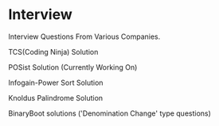 # Interview
Interview Questions From Various Companies.

TCS(Coding Ninja) Solution 

POSist Solution (Currently Working On)

Infogain-Power Sort Solution

Knoldus Palindrome Solution

BinaryBoot solutions ('Denomination Change' type questions)
